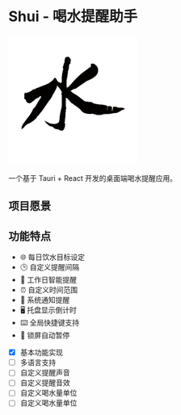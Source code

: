 # Shui - 喝水提醒助手

<!-- TODO: 提现页面截图 -->

![Shui](src-tauri/icons/128x128@2x.png)

一个基于 Tauri + React 开发的桌面端喝水提醒应用。

## 项目愿景

## 功能特点

- 🌐 每日饮水目标设定
- 🕒 自定义提醒间隔
- 📅 工作日智能提醒
- ⏰ 自定义时间范围
- 🔔 系统通知提醒
- 🖥️ 托盘显示倒计时
- ⌨️ 全局快捷键支持
- 🔄 锁屏自动暂停
- [x] 基本功能实现
- [ ] 多语言支持
- [ ] 自定义提醒声音
- [ ] 自定义提醒音效
- [ ] 自定义喝水量单位
- [ ] 自定义喝水量单位
